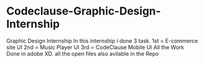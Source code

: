 # Codeclause-Graphic-Design-Internship
Graphic Design Internship
In this internship i done 3 task.
 1st = E-commerce site UI
 2nd = Music Player UI
 3rd = CodeClause Mobile UI
 All the Work Done in adobe XD. all the open files also avilable in the Repo
